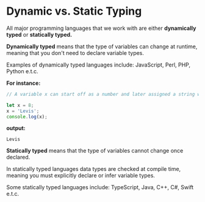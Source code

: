 # Dynamic vs. Static Typing

All major programming languages that we work with are either **dynamically typed** or **statically typed.**

**Dynamically typed** means that the type of variables can change at runtime, meaning that you don't need to declare variable types.

Examples of dynamically typed languages include: JavaScript, Perl, PHP, Python e.t.c.

**For instance:**

```js
// A variable x can start off as a number and later assigned a string with no issue:

let x = 8;
x = 'Levis';
console.log(x);
```

**output:**

```
Levis
```

**Statically typed** means that the type of variables cannot change once declared.

In statically typed languages data types are checked at compile time, meaning you must explicitly declare or infer variable types.

Some statically typed languages include: TypeScript, Java, C++, C#, Swift e.t.c.

